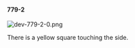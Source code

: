 #### 779-2
![dev-779-2-0.png](https://github.com/lil-lab/nlvr/raw/master/nlvr/dev/images/1/dev-779-2-0.png "dev-779-2-0.png")

There is a yellow square touching the side.